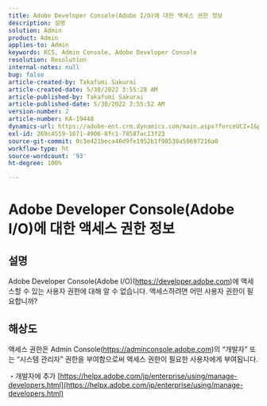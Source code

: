 ```yaml
---
title: Adobe Developer Console(Adobe I/O)에 대한 액세스 권한 정보
description: 설명
solution: Admin
product: Admin
applies-to: Admin
keywords: KCS, Admin Console, Adobe Developer Console
resolution: Resolution
internal-notes: null
bug: false
article-created-by: Takafumi Sakurai
article-created-date: 5/30/2022 3:55:28 AM
article-published-by: Takafumi Sakurai
article-published-date: 5/30/2022 3:55:52 AM
version-number: 2
article-number: KA-19448
dynamics-url: https://adobe-ent.crm.dynamics.com/main.aspx?forceUCI=1&pagetype=entityrecord&etn=knowledgearticle&id=77708953-ccdf-ec11-bb3d-000d3a35188d
exl-id: 269c4559-1671-4906-8fc1-78587ac13f23
source-git-commit: 0c3e421beca46d9fe1952b1f98538a50697216a0
workflow-type: ht
source-wordcount: '93'
ht-degree: 100%

---
```


# Adobe Developer Console(Adobe I/O)에 대한 액세스 권한 정보

## 설명

Adobe Developer Console(Adobe I/O)(https://developer.adobe.com)에 액세스할 수 있는 사용자 권한에 대해 알 수 없습니다. 액세스하려면 어떤 사용자 권한이 필요합니까?

## 해상도


액세스 권한은 Admin Console(https://adminconsole.adobe.com)의 “개발자” 또는 “시스템 관리자” 권한을 부여함으로써 액세스 권한이 필요한 사용자에게 부여됩니다.

・개발자에 추가
[https://helpx.adobe.com/jp/enterprise/using/manage-developers.html](https://helpx.adobe.com/jp/enterprise/using/manage-developers.html)
